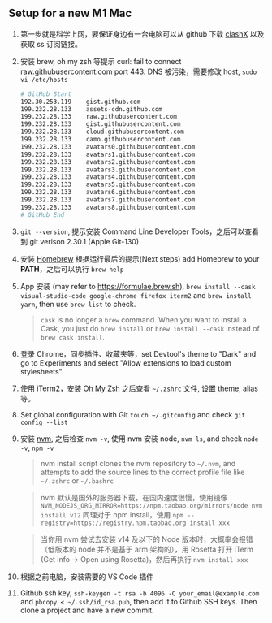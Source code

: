 ## Setup for a new M1 Mac
1. 第一步就是科学上网，要保证身边有一台电脑可以从 github 下载 [clashX](https://github.com/yichengchen/clashX/releases) 以及获取 ss 订阅链接。
2. 安装 brew, oh my zsh 等提示 curl: fail to connect raw.githubusercontent.com port 443. DNS 被污染，需要修改 host, `sudo vi /etc/hosts`
    ```sh
    # GitHub Start
    192.30.253.119    gist.github.com
    199.232.28.133    assets-cdn.github.com
    199.232.28.133    raw.githubusercontent.com
    199.232.28.133    gist.githubusercontent.com
    199.232.28.133    cloud.githubusercontent.com
    199.232.28.133    camo.githubusercontent.com
    199.232.28.133    avatars0.githubusercontent.com
    199.232.28.133    avatars1.githubusercontent.com
    199.232.28.133    avatars2.githubusercontent.com
    199.232.28.133    avatars3.githubusercontent.com
    199.232.28.133    avatars4.githubusercontent.com
    199.232.28.133    avatars5.githubusercontent.com
    199.232.28.133    avatars6.githubusercontent.com
    199.232.28.133    avatars7.githubusercontent.com
    199.232.28.133    avatars8.githubusercontent.com
    # GitHub End
    ```
3. `git --version`, 提示安装 Command Line Developer Tools，之后可以查看到 git verison 2.30.1 (Apple Git-130)
4. 安装 [Homebrew](https://brew.sh/) 根据运行最后的提示(Next steps) add Homebrew to your **PATH**，之后可以执行 `brew help`
5. App 安装 (may refer to https://formulae.brew.sh), `brew install --cask visual-studio-code google-chrome firefox iterm2` and `brew install yarn`, then use `brew list` to check.
    > `cask` is no longer a `brew` command. When you want to install a Cask, you just do `brew install` or `brew install --cask` instead of `brew cask install`.
6. 登录 Chrome，同步插件、收藏夹等，set Devtool's theme to "Dark" and go to Experiments and select "Allow extensions to load custom stylesheets".
7. 使用 iTerm2，安装 [Oh My Zsh](https://github.com/ohmyzsh/ohmyzsh) 之后查看 `~/.zshrc` 文件, 设置 theme, alias 等。
8. Set global configuration with Git `touch ~/.gitconfig` and check `git config --list`
9. 安装 [nvm](https://github.com/nvm-sh/nvm), 之后检查 `nvm -v`, 使用 nvm 安装 node, `nvm ls`, and check `node -v`, `npm -v`
    > nvm install script clones the nvm repository to `~/.nvm`, and attempts to add the source lines to the correct profile file like `~/.zshrc` or `~/.bashrc`
    
    > nvm 默认是国外的服务器下载，在国内速度很慢，使用镜像 `NVM_NODEJS_ORG_MIRROR=https://npm.taobao.org/mirrors/node nvm install v12`  同理对于 npm install，使用 `npm --registry=https://registry.npm.taobao.org install xxx`

    > 当你用 nvm 尝试去安装 v14 及以下的 Node 版本时，大概率会报错（低版本的 node 并不是基于 arm 架构的），用 Rosetta 打开 iTerm (Get info -> Open using Rosetta)，然后再执行 `nvm install xxx`
10. 根据之前电脑，安装需要的 VS Code 插件
11. Github ssh key, `ssh-keygen -t rsa -b 4096 -C your_email@example.com` and `pbcopy < ~/.ssh/id_rsa.pub`, then add it to Github SSH keys. Then clone a project and have a new commit.
